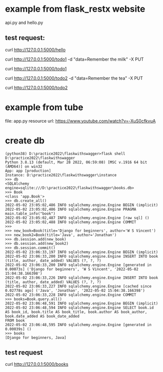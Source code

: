 # example from flask_restx website
api.py and hello.py

## test request:
curl http://127.0.0.1:5000/hello

curl http://127.0.0.1:5000/todo1 -d "data=Remember the milk" -X PUT

curl http://127.0.0.1:5000/todo1

curl http://127.0.0.1:5000/todo2 -d "data=Remember the tea" -X PUT

curl http://127.0.0.1:5000/todo2

# example from tube 
file: app.py
resource url: https://www.youtube.com/watch?v=-XuS0cfkvuA

# create db
```
(python38) D:\practice2022\flaskwithswagger>flask shell
D:\practice2022\flaskwithswagger
Python 3.8.13 (default, Mar 28 2022, 06:59:08) [MSC v.1916 64 bit (AMD64)] on win32
App: app [production]
Instance: D:\practice2022\flaskwithswagger\instance
>>> db
<SQLAlchemy engine=sqlite:///D:\practice2022\flaskwithswagger\books.db>
>>> Book
<class 'app.Book'>
>>> db.create_all()
2022-05-02 23:05:02,486 INFO sqlalchemy.engine.Engine BEGIN (implicit)
2022-05-02 23:05:02,486 INFO sqlalchemy.engine.Engine PRAGMA main.table_info("book")
2022-05-02 23:05:02,487 INFO sqlalchemy.engine.Engine [raw sql] ()
2022-05-02 23:05:02,488 INFO sqlalchemy.engine.Engine COMMIT
>>>
>>> new_book=Book(title='Django for beginners', author='W S Vincent')
>>> new_book2=Book(title='Java', author='Jonathan')
>>> db.session.add(new_book)
>>> db.session.add(new_book2)
>>> db.session.commit()
2022-05-02 23:06:33,197 INFO sqlalchemy.engine.Engine BEGIN (implicit)
2022-05-02 23:06:33,200 INFO sqlalchemy.engine.Engine INSERT INTO book (title, author, date_added) VALUES (?, ?, ?)
2022-05-02 23:06:33,200 INFO sqlalchemy.engine.Engine [generated in 0.00073s] ('Django for beginners', 'W S Vincent', '2022-05-02 15:04:38.166398')
2022-05-02 23:06:33,226 INFO sqlalchemy.engine.Engine INSERT INTO book (title, author, date_added) VALUES (?, ?, ?)
2022-05-02 23:06:33,227 INFO sqlalchemy.engine.Engine [cached since 0.02778s ago] ('Java', 'Jonathan', '2022-05-02 15:04:38.166398')
2022-05-02 23:06:33,228 INFO sqlalchemy.engine.Engine COMMIT
>>> books=Book.query.all()
2022-05-02 23:06:48,591 INFO sqlalchemy.engine.Engine BEGIN (implicit)
2022-05-02 23:06:48,594 INFO sqlalchemy.engine.Engine SELECT book.id AS book_id, book.title AS book_title, book.author AS book_author, book.date_added AS book_date_added
FROM book
2022-05-02 23:06:48,595 INFO sqlalchemy.engine.Engine [generated in 0.00039s] ()
>>> books
[Django for beginners, Java]

```
## test request
curl http://127.0.0.1:5000/books